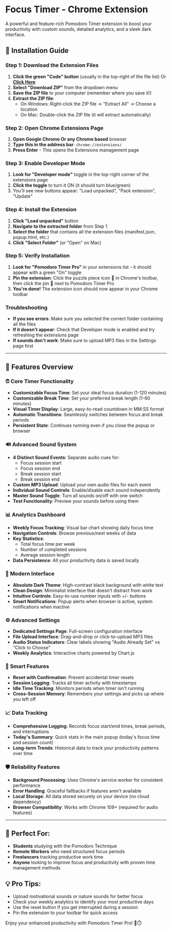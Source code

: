 # Focus Timer - Chrome Extension

A powerful and feature-rich Pomodoro Timer extension to boost your productivity with custom sounds, detailed analytics, and a sleek dark interface.

## 🚀 Installation Guide

### Step 1: Download the Extension Files

1. **Click the green "Code" button** (usually in the top-right of the file list) Or **[Click Here](https://github.com/jayshankarshahu/focus-timer-extension?tab=readme-ov-file#-installation-guide)**
2. **Select "Download ZIP"** from the dropdown menu
3. **Save the ZIP file** to your computer (remember where you save it!)
4. **Extract the ZIP file**:
    - On Windows: Right-click the ZIP file → "Extract All" → Choose a location
    - On Mac: Double-click the ZIP file (it will extract automatically)

### Step 2: Open Chrome Extensions Page

1. **Open Google Chrome Or any Chrome based** browser
2. **Type this in the address bar**: `chrome://extensions/`
3. **Press Enter** - This opens the Extensions management page

### Step 3: Enable Developer Mode

1. **Look for "Developer mode"** toggle in the top-right corner of the extensions page
2. **Click the toggle** to turn it ON (it should turn blue/green)
3. You'll see new buttons appear: "Load unpacked", "Pack extension", "Update"

### Step 4: Install the Extension

1. **Click "Load unpacked"** button
2. **Navigate to the extracted folder** from Step 1
3. **Select the folder** that contains all the extension files (manifest.json, popup.html, etc.)
4. **Click "Select Folder"** (or "Open" on Mac)

### Step 5: Verify Installation

1. **Look for "Pomodoro Timer Pro"** in your extensions list - it should appear with a green "On" toggle
2. **Pin the extension**: Click the puzzle piece icon 🧩 in Chrome's toolbar, then click the pin 📌 next to Pomodoro Timer Pro
3. **You're done!** The extension icon should now appear in your Chrome toolbar

### Troubleshooting

- **If you see errors**: Make sure you selected the correct folder containing all the files
- **If it doesn't appear**: Check that Developer mode is enabled and try refreshing the extensions page
- **If sounds don't work**: Make sure to upload MP3 files in the Settings page first

***

## 🎯 Features Overview

### ⏰ **Core Timer Functionality**

- **Customizable Focus Time**: Set your ideal focus duration (1-120 minutes)
- **Customizable Break Time**: Set your preferred break length (1-60 minutes)
- **Visual Timer Display**: Large, easy-to-read countdown in MM:SS format
- **Automatic Transitions**: Seamlessly switches between focus and break periods
- **Persistent State**: Continues running even if you close the popup or browser


### 🔊 **Advanced Sound System**

- **4 Distinct Sound Events**: Separate audio cues for:
    - Focus session start
    - Focus session end
    - Break session start
    - Break session end
- **Custom MP3 Upload**: Upload your own audio files for each event
- **Individual Sound Controls**: Enable/disable each sound independently
- **Master Sound Toggle**: Turn all sounds on/off with one switch
- **Test Functionality**: Preview your sounds before using them


### 📊 **Analytics Dashboard**

- **Weekly Focus Tracking**: Visual bar chart showing daily focus time
- **Navigation Controls**: Browse previous/next weeks of data
- **Key Statistics**:
    - Total focus time per week
    - Number of completed sessions
    - Average session length
- **Data Persistence**: All your productivity data is saved locally


### 🎨 **Modern Interface**

- **Absolute Dark Theme**: High-contrast black background with white text
- **Clean Design**: Minimalist interface that doesn't distract from work
- **Intuitive Controls**: Easy-to-use number inputs with +/- buttons
- **Smart Notifications**: Popup alerts when browser is active, system notifications when inactive


### ⚙️ **Advanced Settings**

- **Dedicated Settings Page**: Full-screen configuration interface
- **File Upload Interface**: Drag-and-drop or click-to-upload MP3 files
- **Audio Status Indicators**: Clear labels showing "Audio Already Set" vs "Click to Choose"
- **Weekly Analytics**: Interactive charts powered by Chart.js


### 🔄 **Smart Features**

- **Reset with Confirmation**: Prevent accidental timer resets
- **Session Logging**: Tracks all timer activity with timestamps
- **Idle Time Tracking**: Monitors periods when timer isn't running
- **Cross-Session Memory**: Remembers your settings and picks up where you left off


### 📈 **Data Tracking**

- **Comprehensive Logging**: Records focus start/end times, break periods, and interruptions
- **Today's Summary**: Quick stats in the main popup (today's focus time and session count)
- **Long-term Trends**: Historical data to track your productivity patterns over time


### 🛡️ **Reliability Features**

- **Background Processing**: Uses Chrome's service worker for consistent performance
- **Error Handling**: Graceful fallbacks if features aren't available
- **Local Storage**: All data stored securely on your device (no cloud dependency)
- **Browser Compatibility**: Works with Chrome 109+ (required for audio features)

***

## 🎯 Perfect For:

- **Students** studying with the Pomodoro Technique
- **Remote Workers** who need structured focus periods
- **Freelancers** tracking productive work time
- **Anyone** looking to improve focus and productivity with proven time management methods


## 💡 Pro Tips:

- Upload motivational sounds or nature sounds for better focus
- Check your weekly analytics to identify your most productive days
- Use the reset button if you get interrupted during a session
- Pin the extension to your toolbar for quick access

Enjoy your enhanced productivity with Pomodoro Timer Pro! 🍅⏱️